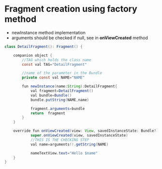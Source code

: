 # Fragment creation using factory method
- newInstance method implementation
- arguments should be checked if null, see in **onViewCreated** method

```java
class DetailFragment(): Fragment() {

    companion object {
        //TAG which holds the class name
        const val TAG="DetailFragment"

        //name of the parameter in the Bundle
        private const val NAME="NAME"

        fun newInstance(name:String):DetailFragment{
            val fragment=DetailFragment()
            val bundle=Bundle()
            bundle.putString(NAME,name)

            fragment.arguments=bundle
            return  fragment
        }
    }

    override fun onViewCreated(view: View, savedInstanceState: Bundle?) {
            super.onViewCreated(view, savedInstanceState)
            //THIS IS THE CHECKING STEP
            val name=arguments!!.getString(NAME)

            nameTextView.text="Hello $name"
    }
}
```
